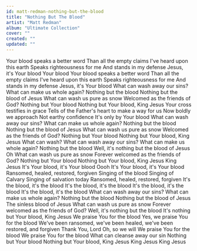 ```yaml
---
id: matt-redman-nothing-but-the-blood
title: "Nothing But The Blood"
artist: "Matt Redman"
album: "Ultimate Collection"
cover: ""
created: ""
updated: ""
---
```


Your blood speaks a better word
Than all the empty claims
 I've heard upon this earth
Speaks righteousness for me
And stands in my defense
Jesus, it's Your blood
Your blood
Your blood speaks a better word
Than all the empty claims I've heard upon this earth
Speaks righteousness for me
And stands in my defense
Jesus, it's Your blood
What can wash away our sins?
What can make us whole again?
Nothing but the blood
Nothing but the blood of Jesus
What can wash us pure as snow
Welcomed as the friends of God?
Nothing but Your blood
Nothing but Your blood, King Jesus
Your cross testifies in grace
Tells of the Father's heart to make a way for us
Now boldly we approach
Not earthy confidence
It's only by Your blood
What can wash away our sins?
What can make us whole again?
Nothing but the blood
Nothing but the blood of Jesus
What can wash us pure as snow
Welcomed as the friends of God?
Nothing but Your blood
Nothing but Your blood, King Jesus
What can wash?
What can wash away our sins?
What can make us whole again?
Nothing but the blood
Well, it's nothing but the blood of Jesus
Oh
What can wash us pure as snow
Forever welcomed as the friends of God?
Nothing but Your blood
Nothing but Your blood, King Jesus
King Jesus
It's Your blood, it's Your blood
Oooh
It's Your blood, it's Your blood
Ransomed, healed, restored, forgiven
Singing of the blood
Singing of Calvary
Singing of salvation today
Ransomed, healed, restored, forgiven
It's the blood, it's the blood
It's the blood, it's the blood
It's the blood, it's the blood
It's the blood, it's the blood
What can wash away our sins?
What can make us whole again?
Nothing but the blood
Nothing but the blood of Jesus
The sinless blood of Jesus
What can wash us pure as snow
Forever welcomed as the friends of God?
Well, it's nothing but the blood
It's nothing but Your blood, King Jesus
We praise You for the blood
Yes, we praise You for the blood
We've been ransomed, we've been healed, we've been restored, and forgiven
Thank You, Lord
Oh, so we will
We praise You for the blood
We praise You for the blood
What can cleanse away our sin
Nothing but Your blood
Nothing but Your blood, King Jesus
King Jesus
King Jesus